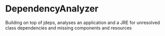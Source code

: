 # DependencyAnalyzer
Building on top of jdeps, analyses an application and a JRE for unresolved class dependencies and missing components and resources
